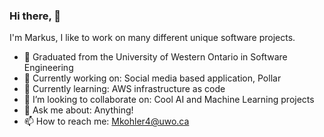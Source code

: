 <h3 >Hi there, 👋 </h3>

I'm Markus, I like to work on many different unique software projects.

- 🏰 Graduated from the University of Western Ontario in Software Engineering
- 🔭 Currently working on: Social media based application, Pollar 
- 🌱 Currently learning: AWS infrastructure as code
- 👯 I’m looking to collaborate on: Cool AI and Machine Learning projects
- 💬 Ask me about: Anything!
- 📫 How to reach me: Mkohler4@uwo.ca

<!--START_SECTION:waka-->
<!--END_SECTION:waka-->
<!--
**Mkohler4/Mkohler4** is a ✨ _special_ ✨ repository because its `README.md` (this file) appears on your GitHub profile.
